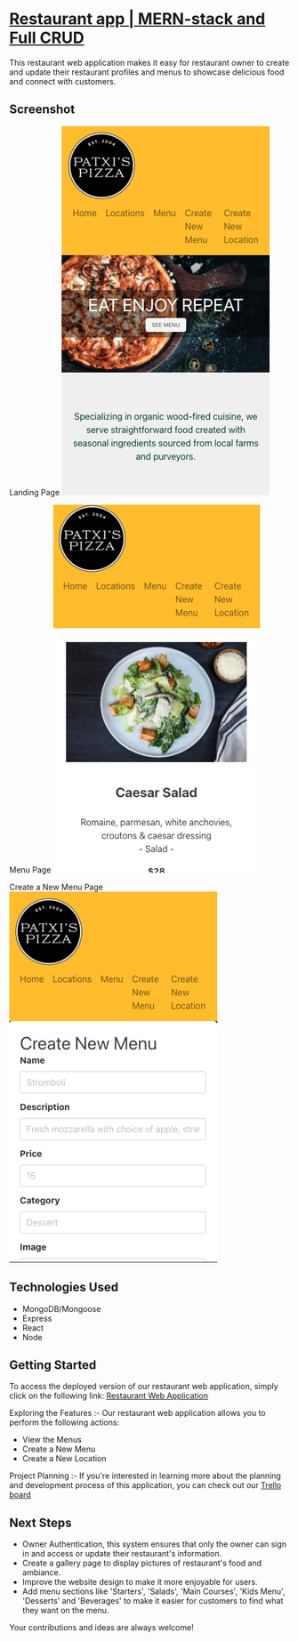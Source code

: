 # [Restaurant app | MERN-stack and Full CRUD](https://651261237a23ae0008a84474--rainbow-hotteok-68b1d6.netlify.app/home)
This restaurant web application makes it easy for restaurant owner to create and update their restaurant profiles and menus to showcase delicious food and connect with customers.

## Screenshot
Landing Page
<img src="public/assets/images/restaurant-1.png" alt="restaurant-1" width="374" height="664">

Menu Page
<img src="public/assets/images/restaurant-2.png" alt="restaurant-2" width="372" height="662">

Create a New Menu Page
<img src="public/assets/images/restaurant-3.png" alt="restaurant-3" width="374" height="667">

## Technologies Used
- MongoDB/Mongoose
- Express
- React
- Node

## Getting Started
To access the deployed version of our restaurant web application, simply click on the following link: [Restaurant Web Application](https://651261237a23ae0008a84474--rainbow-hotteok-68b1d6.netlify.app/home)

Exploring the Features :-
Our restaurant web application allows you to perform the following actions:
- View the Menus
- Create a New Menu
- Create a New Location

Project Planning :-
If you're interested in learning more about the planning and development process of this application, you can check out our [Trello board](https://trello.com/b/EFES3mM3/restaurant-project-3)

## Next Steps
- Owner Authentication, this system ensures that only the owner can sign in and access or update their restaurant's information.
- Create a gallery page to display pictures of restaurant's food and ambiance.
- Improve the website design to make it more enjoyable for users.
- Add menu sections like 'Starters', 'Salads', 'Main Courses', 'Kids Menu', 'Desserts' and 'Beverages' to make it easier for customers to find what they want on the menu.

Your contributions and ideas are always welcome!
